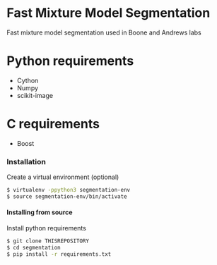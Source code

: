 # Fast Mixture Model Segmentation

Fast mixture model segmentation used in Boone and Andrews labs

# Python requirements

  - Cython
  - Numpy
  - scikit-image

# C requirements
  - Boost

### Installation

Create a virtual environment (optional)
```sh
$ virtualenv -ppython3 segmentation-env
$ source segmentation-env/bin/activate
```

#### Installing from source
Install python requirements

```sh
$ git clone THISREPOSITORY
$ cd segmentation
$ pip install -r requirements.txt
```